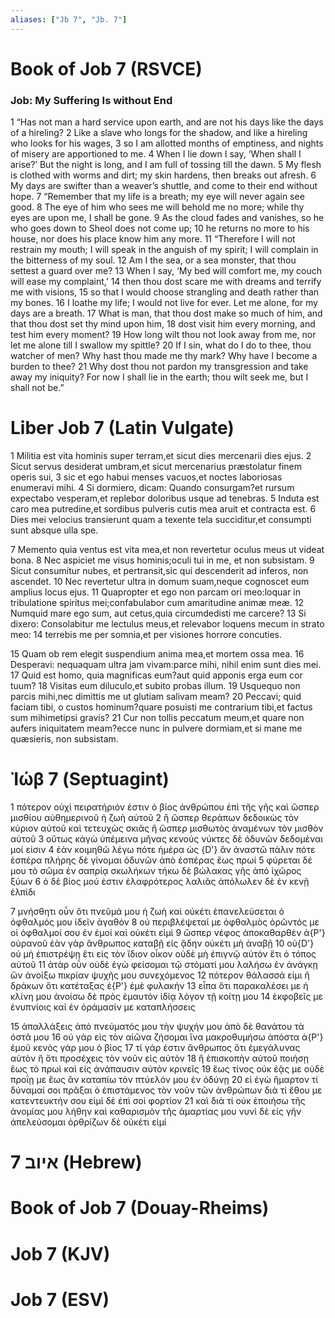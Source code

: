 ```yaml
---
aliases: ["Jb 7", "Jb. 7"]
---
```



# Book of Job 7 (RSVCE)

### Job: My Suffering Is without End
1 “Has not man a hard service upon earth, and are not his days like the days of a hireling?
2 Like a slave who longs for the shadow, and like a hireling who looks for his wages,
3 so I am allotted months of emptiness, and nights of misery are apportioned to me.
4 When I lie down I say, ‘When shall I arise?’ But the night is long, and I am full of tossing till the dawn.
5 My flesh is clothed with worms and dirt; my skin hardens, then breaks out afresh.
6 My days are swifter than a weaver’s shuttle, and come to their end without hope.
7 “Remember that my life is a breath; my eye will never again see good.
8 The eye of him who sees me will behold me no more; while thy eyes are upon me, I shall be gone.
9 As the cloud fades and vanishes, so he who goes down to Sheol does not come up;
10 he returns no more to his house, nor does his place know him any more.
11 “Therefore I will not restrain my mouth; I will speak in the anguish of my spirit; I will complain in the bitterness of my soul.
12 Am I the sea, or a sea monster, that thou settest a guard over me?
13 When I say, ‘My bed will comfort me, my couch will ease my complaint,’
14 then thou dost scare me with dreams and terrify me with visions,
15 so that I would choose strangling and death rather than my bones.
16 I loathe my life; I would not live for ever. Let me alone, for my days are a breath.
17 What is man, that thou dost make so much of him, and that thou dost set thy mind upon him,
18 dost visit him every morning, and test him every moment?
19 How long wilt thou not look away from me, nor let me alone till I swallow my spittle?
20 If I sin, what do I do to thee, thou watcher of men? Why hast thou made me thy mark? Why have I become a burden to thee?
21 Why dost thou not pardon my transgression and take away my iniquity? For now I shall lie in the earth; thou wilt seek me, but I shall not be.”


# Liber Job 7 (Latin Vulgate)

1 Militia est vita hominis super terram,et sicut dies mercenarii dies ejus.
2 Sicut servus desiderat umbram,et sicut mercenarius præstolatur finem operis sui,
3 sic et ego habui menses vacuos,et noctes laboriosas enumeravi mihi.
4 Si dormiero, dicam: Quando consurgam?et rursum expectabo vesperam,et replebor doloribus usque ad tenebras.
5 Induta est caro mea putredine,et sordibus pulveris cutis mea aruit et contracta est.
6 Dies mei velocius transierunt quam a texente tela succiditur,et consumpti sunt absque ulla spe.

7 Memento quia ventus est vita mea,et non revertetur oculus meus ut videat bona.
8 Nec aspiciet me visus hominis;oculi tui in me, et non subsistam.
9 Sicut consumitur nubes, et pertransit,sic qui descenderit ad inferos, non ascendet.
10 Nec revertetur ultra in domum suam,neque cognoscet eum amplius locus ejus.
11 Quapropter et ego non parcam ori meo:loquar in tribulatione spiritus mei;confabulabor cum amaritudine animæ meæ.
12 Numquid mare ego sum, aut cetus,quia circumdedisti me carcere?
13 Si dixero: Consolabitur me lectulus meus,et relevabor loquens mecum in strato meo:
14 terrebis me per somnia,et per visiones horrore concuties.

15 Quam ob rem elegit suspendium anima mea,et mortem ossa mea.
16 Desperavi: nequaquam ultra jam vivam:parce mihi, nihil enim sunt dies mei.
17 Quid est homo, quia magnificas eum?aut quid apponis erga eum cor tuum?
18 Visitas eum diluculo,et subito probas illum.
19 Usquequo non parcis mihi,nec dimittis me ut glutiam salivam meam?
20 Peccavi; quid faciam tibi, o custos hominum?quare posuisti me contrarium tibi,et factus sum mihimetipsi gravis?
21 Cur non tollis peccatum meum,et quare non aufers iniquitatem meam?ecce nunc in pulvere dormiam,et si mane me quæsieris, non subsistam.


# Ἰώβ 7 (Septuagint)

1 πότερον οὐχὶ πειρατήριόν ἐστιν ὁ βίος ἀνθρώπου ἐπὶ τῆς γῆς καὶ ὥσπερ μισθίου αὐθημερινοῦ ἡ ζωὴ αὐτοῦ
2 ἢ ὥσπερ θεράπων δεδοικὼς τὸν κύριον αὐτοῦ καὶ τετευχὼς σκιᾶς ἢ ὥσπερ μισθωτὸς ἀναμένων τὸν μισθὸν αὐτοῦ
3 οὕτως κἀγὼ ὑπέμεινα μῆνας κενούς νύκτες δὲ ὀδυνῶν δεδομέναι μοί εἰσιν
4 ἐὰν κοιμηθῶ λέγω πότε ἡμέρα ὡς {D'} ἂν ἀναστῶ πάλιν πότε ἑσπέρα πλήρης δὲ γίνομαι ὀδυνῶν ἀπὸ ἑσπέρας ἕως πρωί
5 φύρεται δέ μου τὸ σῶμα ἐν σαπρίᾳ σκωλήκων τήκω δὲ βώλακας γῆς ἀπὸ ἰχῶρος ξύων
6 ὁ δὲ βίος μού ἐστιν ἐλαφρότερος λαλιᾶς ἀπόλωλεν δὲ ἐν κενῇ ἐλπίδι

7 μνήσθητι οὖν ὅτι πνεῦμά μου ἡ ζωὴ καὶ οὐκέτι ἐπανελεύσεται ὁ ὀφθαλμός μου ἰδεῖν ἀγαθόν
8 οὐ περιβλέψεταί με ὀφθαλμὸς ὁρῶντός με οἱ ὀφθαλμοί σου ἐν ἐμοί καὶ οὐκέτι εἰμὶ
9 ὥσπερ νέφος ἀποκαθαρθὲν ἀ{P'} οὐρανοῦ ἐὰν γὰρ ἄνθρωπος καταβῇ εἰς ᾅδην οὐκέτι μὴ ἀναβῇ
10 οὐ{D'} οὐ μὴ ἐπιστρέψῃ ἔτι εἰς τὸν ἴδιον οἶκον οὐδὲ μὴ ἐπιγνῷ αὐτὸν ἔτι ὁ τόπος αὐτοῦ
11 ἀτὰρ οὖν οὐδὲ ἐγὼ φείσομαι τῷ στόματί μου λαλήσω ἐν ἀνάγκῃ ὤν ἀνοίξω πικρίαν ψυχῆς μου συνεχόμενος
12 πότερον θάλασσά εἰμι ἢ δράκων ὅτι κατέταξας ἐ{P'} ἐμὲ φυλακήν
13 εἶπα ὅτι παρακαλέσει με ἡ κλίνη μου ἀνοίσω δὲ πρὸς ἐμαυτὸν ἰδίᾳ λόγον τῇ κοίτῃ μου
14 ἐκφοβεῖς με ἐνυπνίοις καὶ ἐν ὁράμασίν με καταπλήσσεις

15 ἀπαλλάξεις ἀπὸ πνεύματός μου τὴν ψυχήν μου ἀπὸ δὲ θανάτου τὰ ὀστᾶ μου
16 οὐ γὰρ εἰς τὸν αἰῶνα ζήσομαι ἵνα μακροθυμήσω ἀπόστα ἀ{P'} ἐμοῦ κενὸς γάρ μου ὁ βίος
17 τί γάρ ἐστιν ἄνθρωπος ὅτι ἐμεγάλυνας αὐτὸν ἢ ὅτι προσέχεις τὸν νοῦν εἰς αὐτὸν
18 ἢ ἐπισκοπὴν αὐτοῦ ποιήσῃ ἕως τὸ πρωὶ καὶ εἰς ἀνάπαυσιν αὐτὸν κρινεῖς
19 ἕως τίνος οὐκ ἐᾷς με οὐδὲ προΐῃ με ἕως ἂν καταπίω τὸν πτύελόν μου ἐν ὀδύνῃ
20 εἰ ἐγὼ ἥμαρτον τί δύναμαί σοι πρᾶξαι ὁ ἐπιστάμενος τὸν νοῦν τῶν ἀνθρώπων διὰ τί ἔθου με κατεντευκτήν σου εἰμὶ δὲ ἐπὶ σοὶ φορτίον
21 καὶ διὰ τί οὐκ ἐποιήσω τῆς ἀνομίας μου λήθην καὶ καθαρισμὸν τῆς ἁμαρτίας μου νυνὶ δὲ εἰς γῆν ἀπελεύσομαι ὀρθρίζων δὲ οὐκέτι εἰμί


# 7 איוב (Hebrew)


# Book of Job 7 (Douay-Rheims)


# Job 7 (KJV)


# Job 7 (ESV)


